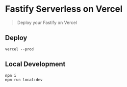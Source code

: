 # Fastify Serverless on Vercel

> Deploy your Fastify on Vercel

## Deploy

`vercel --prod`

## Local Development

```bash
npm i
npm run local:dev
```
